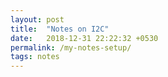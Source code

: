 ```yaml
---
layout: post
title:  "Notes on I2C"
date:   2018-12-31 22:22:32 +0530
permalink: /my-notes-setup/
tags: notes
---
```



